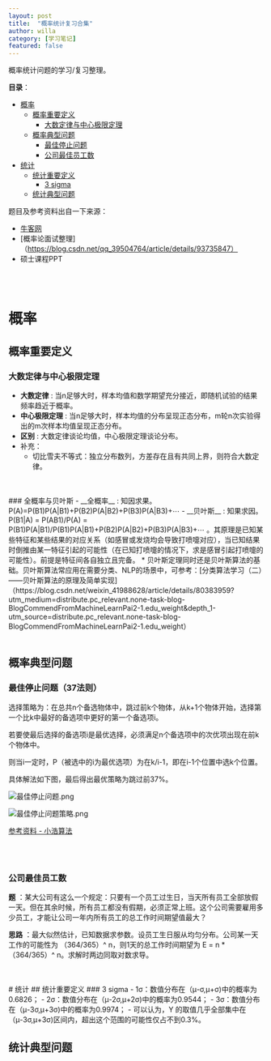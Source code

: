 ```yaml
---
layout: post
title:  "概率统计复习合集"
author: willa
category: [学习笔记]
featured: false
---
```


概率统计问题的学习/复习整理。

__目录__：
- [概率](#概率)
  * [概率重要定义](#概率重要定义)
    + [大数定律与中心极限定理](#大数定律与中心极限定理)
  * [概率典型问题](#概率典型问题)
    + [最佳停止问题](#最佳停止问题37法则)
    + [公司最佳员工数](#公司最佳员工数)
- [统计](#统计)
  * [统计重要定义](#统计重要定义)
    + [3 sigma](#3sigma)
  * [统计典型问题](#统计典型问题)


题目及参考资料出自一下来源：
- [牛客网](https://www.nowcoder.com/tutorial/95/b53cf42a963e4f25aacae2251e8efaf8)
- [概率论面试整理]（https://blog.csdn.net/qq_39504764/article/details/93735847）
- 硕士课程PPT

<br/>
<br/>

# 概率
## 概率重要定义
### 大数定律与中心极限定理
- __大数定律__ : 当n足够大时，样本均值和数学期望充分接近，即随机试验的结果频率趋近于概率。
- __中心极限定理__ : 当n足够大时，样本均值的分布呈现正态分布，m轮n次实验得出的m次样本均值呈现正态分布。
- __区别__ : 大数定律谈论均值，中心极限定理谈论分布。
- 补充：
  * 切比雪夫不等式：独立分布数列，方差存在且有共同上界，则符合大数定律。
<br/>
<br/>
### 全概率与贝叶斯
- __全概率__ : 知因求果。P(A)=P(B1)P(A|B1)+P(B2)P(A|B2)+P(B3)P(A|B3)+⋯ 
- __贝叶斯__ : 知果求因。 P(B1|A) = P(AB1)/P(A) = P(B1)P(A|B1)/P(B1)P(A|B1)+P(B2)P(A|B2)+P(B3)P(A|B3)+⋯ 。其原理是已知某些特征和某些结果的对应关系（如感冒或发烧均会导致打喷嚏对应），当已知结果时倒推由某一特征引起的可能性（在已知打喷嚏的情况下，求是感冒引起打喷嚏的可能性）。前提是特征间各自独立且完备。
  * 贝叶斯定理同时还是贝叶斯算法的基础。贝叶斯算法常应用在需要分类、NLP的场景中，可参考：[分类算法学习（二）——贝叶斯算法的原理及简单实现]（https://blog.csdn.net/weixin_41988628/article/details/80383959?utm_medium=distribute.pc_relevant.none-task-blog-BlogCommendFromMachineLearnPai2-1.edu_weight&depth_1-utm_source=distribute.pc_relevant.none-task-blog-BlogCommendFromMachineLearnPai2-1.edu_weight）

<br/>
<br/>

## 概率典型问题
### 最佳停止问题（37法则）


选择策略为：在总共n个备选物体中，跳过前k个物体，从k+1个物体开始，选择第一个比k中最好的备选项中更好的第一个备选项i。

若要使最后选择的备选项i是最优选择，必须满足n个备选项中的次优项出现在前k个物体中。

则当i一定时，P（被选中的i为最优选项）为在k/i-1，即在i-1个位置中选k个位置。

具体解法如下图，最后得出最优策略为跳过前37%。


![最佳停止问题.png](https://i.loli.net/2020/09/22/XHd3peYbvqsZVJE.png)

![最佳停止问题策略.png](https://i.loli.net/2020/09/22/M2dpmaDgjvXiOx1.png)

[参考资料 - 小浩算法](https://blog.csdn.net/weixin_40446252/article/details/106798964?utm_medium=distribute.pc_relevant.none-task-blog-title-3&spm=1001.2101.3001.4242)

<br/>
<br/>

### 公司最佳员工数

__题__ ：某大公司有这么一个规定：只要有一个员工过生日，当天所有员工全部放假一天。但在其余时候，所有员工都没有假期，必须正常上班。这个公司需要雇用多少员工，才能让公司一年内所有员工的总工作时间期望值最大？

__思路__ ：最大似然估计，已知数据求参数。设员工生日服从均匀分布。公司某一天工作的可能性为 （364/365）^ n，则1天的总工作时间期望为 E = n * （364/365）^ n。求解时两边同取对数求导。

<br/>
<br/>
# 统计
## 统计重要定义
### 3 sigma
- 1σ：数值分布在（μ-σ,μ+σ)中的概率为0.6826；
- 2σ：数值分布在（μ-2σ,μ+2σ)中的概率为0.9544；
- 3σ：数值分布在（μ-3σ,μ+3σ)中的概率为0.9974；
- 可以认为，Y 的取值几乎全部集中在（μ-3σ,μ+3σ)区间内，超出这个范围的可能性仅占不到0.3%。

## 统计典型问题
